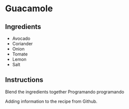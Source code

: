 # Guacamole

## Ingredients
* Avocado
* Coriander
* Onion
* Tomate
* Lemon
* Salt

## Instructions
Blend the ingredients together
Programando programando

Adding information to the recipe from Github.
